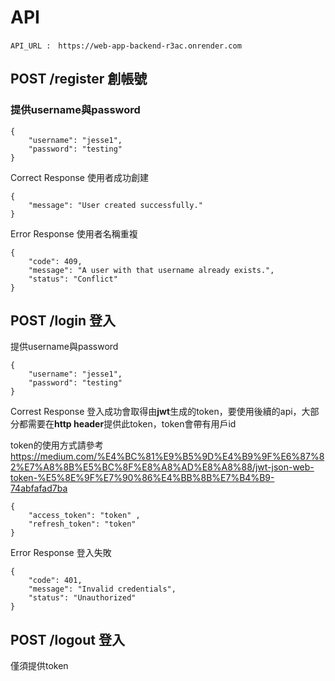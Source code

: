 # API

```
API_URL :　https://web-app-backend-r3ac.onrender.com
```


## POST   /register 創帳號
### 提供username與password

```
{
	"username": "jesse1",
	"password": "testing"	
}
```
Correct Response 使用者成功創建
```
{
	"message": "User created successfully."
}
```
Error Response 使用者名稱重複
```
{
	"code": 409,
	"message": "A user with that username already exists.",
	"status": "Conflict"
}
```

## POST   /login 登入
提供username與password
```
{
	"username": "jesse1",
	"password": "testing"	
}
```
Correst Response 登入成功會取得由**jwt**生成的token，要使用後續的api，大部分都需要在**http header**提供此token，token會帶有用戶id

token的使用方式請參考 https://medium.com/%E4%BC%81%E9%B5%9D%E4%B9%9F%E6%87%82%E7%A8%8B%E5%BC%8F%E8%A8%AD%E8%A8%88/jwt-json-web-token-%E5%8E%9F%E7%90%86%E4%BB%8B%E7%B4%B9-74abfafad7ba
```
{
	"access_token": "token" ,
	"refresh_token": "token"
}
```

Error Response 登入失敗

```
{
	"code": 401,
	"message": "Invalid credentials",
	"status": "Unauthorized"
}
```

## POST   /logout 登入
僅須提供token






